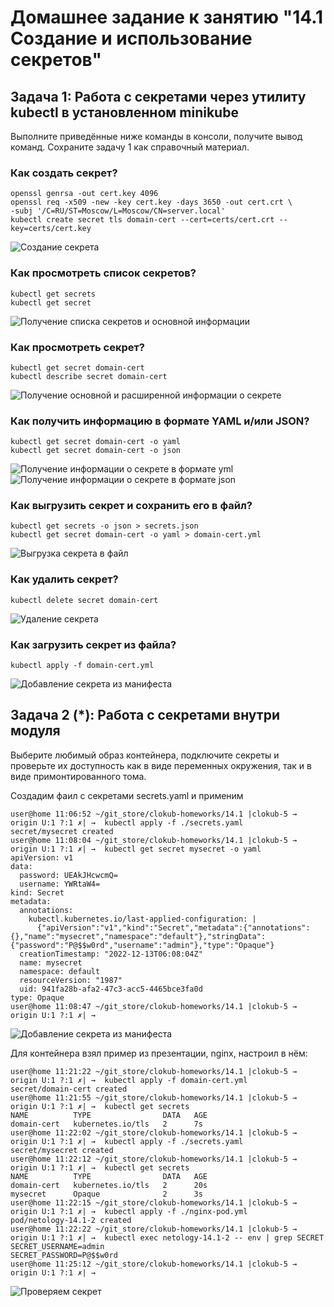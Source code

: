 # Домашнее задание к занятию "14.1 Создание и использование секретов"

## Задача 1: Работа с секретами через утилиту kubectl в установленном minikube

Выполните приведённые ниже команды в консоли, получите вывод команд. Сохраните
задачу 1 как справочный материал.

### Как создать секрет?

```
openssl genrsa -out cert.key 4096
openssl req -x509 -new -key cert.key -days 3650 -out cert.crt \
-subj '/C=RU/ST=Moscow/L=Moscow/CN=server.local'
kubectl create secret tls domain-cert --cert=certs/cert.crt --key=certs/cert.key
```

![Создание секрета](./14.1/img/1.1.png)

### Как просмотреть список секретов?

```
kubectl get secrets
kubectl get secret
```

![Получение списка секретов и основной информации](./14.1/img/2.1.png)

### Как просмотреть секрет?

```
kubectl get secret domain-cert
kubectl describe secret domain-cert
```

![Получение основной и расширенной информации о секрете](./14.1/img/3.1.png)

### Как получить информацию в формате YAML и/или JSON?

```
kubectl get secret domain-cert -o yaml
kubectl get secret domain-cert -o json
```

![Получение информации о секрете в формате yml](./14.1/img/4.1.png)
![Получение информации о секрете в формате json](./14.1/img/4.2.png)

### Как выгрузить секрет и сохранить его в файл?

```
kubectl get secrets -o json > secrets.json
kubectl get secret domain-cert -o yaml > domain-cert.yml
```

![Выгрузка секрета в файл](./14.1/img/5.1.png)

### Как удалить секрет?

```
kubectl delete secret domain-cert
```

![Удаление секрета](./14.1/img/6.1.png)

### Как загрузить секрет из файла?

```
kubectl apply -f domain-cert.yml
```

![Добавление секрета из манифеста](./14.1/img/7.1.png)

## Задача 2 (*): Работа с секретами внутри модуля

Выберите любимый образ контейнера, подключите секреты и проверьте их доступность
как в виде переменных окружения, так и в виде примонтированного тома.

Создадим фаил с секретами secrets.yaml и применим

```
user@home 11:06:52 ~/git_store/clokub-homeworks/14.1 |clokub-5 → origin U:1 ?:1 ✗| →  kubectl apply -f ./secrets.yaml
secret/mysecret created
user@home 11:08:04 ~/git_store/clokub-homeworks/14.1 |clokub-5 → origin U:1 ?:1 ✗| →  kubectl get secret mysecret -o yaml
apiVersion: v1
data:
  password: UEAkJHcwcmQ=
  username: YWRtaW4=
kind: Secret
metadata:
  annotations:
    kubectl.kubernetes.io/last-applied-configuration: |
      {"apiVersion":"v1","kind":"Secret","metadata":{"annotations":{},"name":"mysecret","namespace":"default"},"stringData":{"password":"P@$$w0rd","username":"admin"},"type":"Opaque"}
  creationTimestamp: "2022-12-13T06:08:04Z"
  name: mysecret
  namespace: default
  resourceVersion: "1987"
  uid: 941fa28b-afa2-47c3-acc5-4465bce3fa0d
type: Opaque
user@home 11:08:47 ~/git_store/clokub-homeworks/14.1 |clokub-5 → origin U:1 ?:1 ✗| →  
```

![Добавление секрета из манифеста](./14.1/img/2.2.1.png)

Для контейнера взял пример из презентации, nginx, настроил в нём:

```
user@home 11:21:22 ~/git_store/clokub-homeworks/14.1 |clokub-5 → origin U:1 ?:1 ✗| →  kubectl apply -f domain-cert.yml
secret/domain-cert created
user@home 11:21:55 ~/git_store/clokub-homeworks/14.1 |clokub-5 → origin U:1 ?:1 ✗| →  kubectl get secrets
NAME          TYPE                DATA   AGE
domain-cert   kubernetes.io/tls   2      7s
user@home 11:22:02 ~/git_store/clokub-homeworks/14.1 |clokub-5 → origin U:1 ?:1 ✗| →  kubectl apply -f ./secrets.yaml
secret/mysecret created
user@home 11:22:12 ~/git_store/clokub-homeworks/14.1 |clokub-5 → origin U:1 ?:1 ✗| →  kubectl get secrets
NAME          TYPE                DATA   AGE
domain-cert   kubernetes.io/tls   2      20s
mysecret      Opaque              2      3s
user@home 11:22:15 ~/git_store/clokub-homeworks/14.1 |clokub-5 → origin U:1 ?:1 ✗| →  kubectl apply -f ./nginx-pod.yml 
pod/netology-14.1-2 created
user@home 11:22:22 ~/git_store/clokub-homeworks/14.1 |clokub-5 → origin U:1 ?:1 ✗| →  kubectl exec netology-14.1-2 -- env | grep SECRET
SECRET_USERNAME=admin
SECRET_PASSWORD=P@$$w0rd
user@home 11:25:12 ~/git_store/clokub-homeworks/14.1 |clokub-5 → origin U:1 ?:1 ✗| →  
```

![Проверяем секрет](./14.1/img/2.2.2.png)
